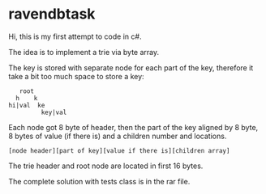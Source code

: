 # ravendbtask
Hi, this is my first attempt to code in c#.

The idea is to implement a trie via byte array.

The key is stored with separate node for each part of the key, therefore it take a bit too much space to store a key:
```
   root
  h    k
hi|val  ke
         key|val
```

Each node got 8 byte of header, then the part of the key aligned by 8 byte, 8 bytes of value (if there is) and a children number and locations.
```
[node header][part of key][value if there is][children array]
```
The trie header and root node are located in first 16 bytes.

The complete solution with tests class is in the rar file.

